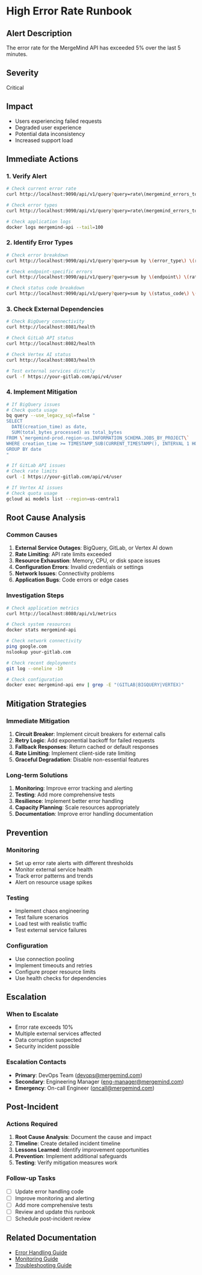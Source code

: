 # High Error Rate Runbook

## Alert Description
The error rate for the MergeMind API has exceeded 5% over the last 5 minutes.

## Severity
Critical

## Impact
- Users experiencing failed requests
- Degraded user experience
- Potential data inconsistency
- Increased support load

## Immediate Actions

### 1. Verify Alert
```bash
# Check current error rate
curl http://localhost:9090/api/v1/query?query=rate\(mergemind_errors_total\[5m\]\)/rate\(mergemind_requests_total\[5m\]\)

# Check error types
curl http://localhost:9090/api/v1/query?query=rate\(mergemind_errors_total\[5m\]\)

# Check application logs
docker logs mergemind-api --tail=100
```

### 2. Identify Error Types
```bash
# Check error breakdown
curl http://localhost:9090/api/v1/query?query=sum by \(error_type\) \(rate\(mergemind_errors_total\[5m\]\)\)

# Check endpoint-specific errors
curl http://localhost:9090/api/v1/query?query=sum by \(endpoint\) \(rate\(mergemind_errors_total\[5m\]\)\)

# Check status code breakdown
curl http://localhost:9090/api/v1/query?query=sum by \(status_code\) \(rate\(mergemind_requests_total\[5m\]\)\)
```

### 3. Check External Dependencies
```bash
# Check BigQuery connectivity
curl http://localhost:8081/health

# Check GitLab API status
curl http://localhost:8082/health

# Check Vertex AI status
curl http://localhost:8083/health

# Test external services directly
curl -f https://your-gitlab.com/api/v4/user
```

### 4. Implement Mitigation
```bash
# If BigQuery issues
# Check quota usage
bq query --use_legacy_sql=false "
SELECT
  DATE(creation_time) as date,
  SUM(total_bytes_processed) as total_bytes
FROM \`mergemind-prod.region-us.INFORMATION_SCHEMA.JOBS_BY_PROJECT\`
WHERE creation_time >= TIMESTAMP_SUB(CURRENT_TIMESTAMP(), INTERVAL 1 HOUR)
GROUP BY date
"

# If GitLab API issues
# Check rate limits
curl -I https://your-gitlab.com/api/v4/user

# If Vertex AI issues
# Check quota usage
gcloud ai models list --region=us-central1
```

## Root Cause Analysis

### Common Causes
1. **External Service Outages**: BigQuery, GitLab, or Vertex AI down
2. **Rate Limiting**: API rate limits exceeded
3. **Resource Exhaustion**: Memory, CPU, or disk space issues
4. **Configuration Errors**: Invalid credentials or settings
5. **Network Issues**: Connectivity problems
6. **Application Bugs**: Code errors or edge cases

### Investigation Steps
```bash
# Check application metrics
curl http://localhost:8080/api/v1/metrics

# Check system resources
docker stats mergemind-api

# Check network connectivity
ping google.com
nslookup your-gitlab.com

# Check recent deployments
git log --oneline -10

# Check configuration
docker exec mergemind-api env | grep -E "(GITLAB|BIGQUERY|VERTEX)"
```

## Mitigation Strategies

### Immediate Mitigation
1. **Circuit Breaker**: Implement circuit breakers for external calls
2. **Retry Logic**: Add exponential backoff for failed requests
3. **Fallback Responses**: Return cached or default responses
4. **Rate Limiting**: Implement client-side rate limiting
5. **Graceful Degradation**: Disable non-essential features

### Long-term Solutions
1. **Monitoring**: Improve error tracking and alerting
2. **Testing**: Add more comprehensive tests
3. **Resilience**: Implement better error handling
4. **Capacity Planning**: Scale resources appropriately
5. **Documentation**: Improve error handling documentation

## Prevention

### Monitoring
- Set up error rate alerts with different thresholds
- Monitor external service health
- Track error patterns and trends
- Alert on resource usage spikes

### Testing
- Implement chaos engineering
- Test failure scenarios
- Load test with realistic traffic
- Test external service failures

### Configuration
- Use connection pooling
- Implement timeouts and retries
- Configure proper resource limits
- Use health checks for dependencies

## Escalation

### When to Escalate
- Error rate exceeds 10%
- Multiple external services affected
- Data corruption suspected
- Security incident possible

### Escalation Contacts
- **Primary**: DevOps Team (devops@mergemind.com)
- **Secondary**: Engineering Manager (eng-manager@mergemind.com)
- **Emergency**: On-call Engineer (oncall@mergemind.com)

## Post-Incident

### Actions Required
1. **Root Cause Analysis**: Document the cause and impact
2. **Timeline**: Create detailed incident timeline
3. **Lessons Learned**: Identify improvement opportunities
4. **Prevention**: Implement additional safeguards
5. **Testing**: Verify mitigation measures work

### Follow-up Tasks
- [ ] Update error handling code
- [ ] Improve monitoring and alerting
- [ ] Add more comprehensive tests
- [ ] Review and update this runbook
- [ ] Schedule post-incident review

## Related Documentation
- [Error Handling Guide](../docs/ERROR_HANDLING.md)
- [Monitoring Guide](../docs/MONITORING.md)
- [Troubleshooting Guide](../docs/TROUBLESHOOTING.md)
